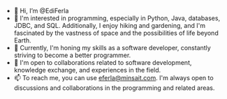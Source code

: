 - 👋 Hi, I’m @EdiFerla
- 👀 I'm interested in programming, especially in Python, Java, databases, JDBC, and SQL. Additionally, I enjoy hiking and gardening, and I'm fascinated by the vastness of space and the possibilities of life beyond Earth.
- 🌱 Currently, I'm honing my skills as a software developer, constantly striving to become a better programmer.
- 💞️ I'm open to collaborations related to software development, knowledge exchange, and experiences in the field.
- 📫 To reach me, you can use eferla@minsait.com. I'm always open to discussions and collaborations in the programming and related areas.
